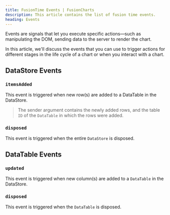 ```yaml
---
title: FusionTime Events | FusionCharts
description: This article contains the list of fusion time events.
heading: Events
---
```


Events are signals that let you execute specific actions—such as manipulating the DOM, sending data to the server to render the chart.

In this article, we'll discuss the events that you can use to trigger actions for different stages in the life cycle of a chart or when you interact with a chart.

## DataStore Events

### `itemsAdded`

This event is triggered when new row(s) are added to a DataTable in the DataStore.

> The sender argument contains the newly added rows, and the table `ID` of the `DataTable` in which the rows were added.

### `disposed`

This event is triggered when the entire `DataStore` is disposed.

## DataTable Events

### `updated`

This event is triggered when new column(s) are added to a `DataTable` in the DataStore.

### `disposed`

This event is triggered when the `DataTable` is disposed.